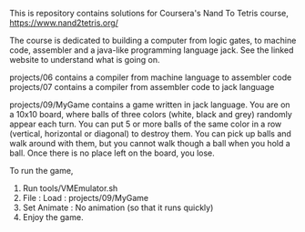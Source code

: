 This is repository contains solutions for Coursera's Nand To Tetris course, 
https://www.nand2tetris.org/

The course is dedicated to building a computer from logic gates, to machine code, assembler and a java-like programming language jack.
See the linked website to understand what is going on.

projects/06 contains a compiler from machine language to assembler code
projects/07 contains a compiler from assembler code to jack language

projects/09/MyGame contains a game written in jack language.
You are on a 10x10 board, where balls of three colors (white, black and grey) randomly appear each turn.
You can put 5 or more balls of the same color in a row (vertical, horizontal or diagonal) to destroy them.
You can pick up balls and walk around with them, but you cannot walk though a ball when you hold a ball.
Once there is no place left on the board, you lose.

To run the game,

1. Run tools/VMEmulator.sh
2. File : Load : projects/09/MyGame
3. Set Animate : No animation (so that it runs quickly)
4. Enjoy the game.
 

